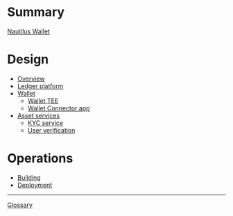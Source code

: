 # Summary

[Nautilus Wallet](nautilus-wallet.md)

# Design

- [Overview](design/overview.md)
- [Ledger platform](design/ledger-platform.md)
- [Wallet](design/wallet.md)
  - [Wallet TEE](design/wallet-tee.md)
  - [Wallet Connector app](design/wallet-connector-app.md)
- [Asset services](design/asset-services.md)
  - [KYC service](design/kyc-service.md)
  - [User verification]()

# Operations

- [Building](operations/building.md)
- [Deployment]()

---

[Glossary]()
